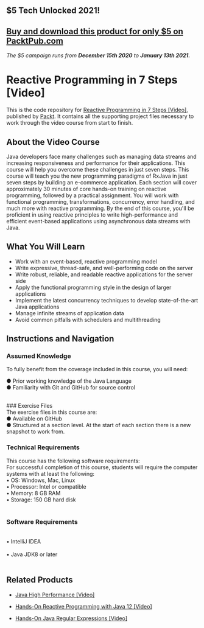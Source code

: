 ## $5 Tech Unlocked 2021!
[Buy and download this product for only $5 on PacktPub.com](https://www.packtpub.com/)
-----
*The $5 campaign         runs from __December 15th 2020__ to __January 13th 2021.__*

# Reactive Programming in 7 Steps [Video]
This is the code repository for [Reactive Programming in 7 Steps [Video]](https://www.packtpub.com/application-development/reactive-programming-7-steps-video), published by [Packt](https://www.packtpub.com/?utm_source=github). It contains all the supporting project files necessary to work through the video course from start to finish.
## About the Video Course
Java developers face many challenges such as managing data streams and increasing responsiveness and performance for their applications. This course will help you overcome these challenges in just seven steps. 
This course will teach you the new programming paradigms of RxJava in just seven steps by building an e-commerce application. Each section will cover approximately 30 minutes of core hands-on training on reactive programming, followed by a practical assignment. You will work with functional programming, transformations, concurrency, error handling, and much more with reactive programming. 
By the end of this course, you'll be proficient in using reactive principles to write high-performance and efficient event-based applications using asynchronous data streams with Java.

<H2>What You Will Learn</H2>
<DIV class=book-info-will-learn-text>
<UL>
<LI>Work with an event-based, reactive programming model
<LI>Write expressive, thread-safe, and well-performing code on the server 
<LI>Write robust, reliable, and readable reactive applications for the server side 
<LI>Apply the functional programming style in the design of larger applications
<LI>Implement the latest concurrency techniques to develop state-of-the-art Java applications 
<LI>Manage infinite streams of application data 
<LI>Avoid common pitfalls with schedulers and multithreading </LI></UL></DIV>

## Instructions and Navigation
### Assumed Knowledge
To fully benefit from the coverage included in this course, you will need:<br/>

●	Prior working knowledge of the Java  Language <br/>
●	Familiarity with Git and GitHub for source control<br/>

<br/>
### Exercise Files  <br/>
The exercise files in this course are:<br/>
●	Available on GitHub<br/>
●	Structured at a section level. At the start of each section there is a new snapshot to work from.<br/>

### Technical Requirements
This course has the following software requirements:<br/>
For successful completion of this course, students will require the computer systems with at least the following:<br/>
•	OS: Windows, Mac, Linux<br/>
•	Processor: Intel or compatible<br/>
•	Memory: 8 GB RAM<br/>
•	Storage: 150 GB hard disk
<br/><br/>

### Software Requirements
<br/>
•	IntelliJ IDEA<br/>
<br/>
•	Java JDK8 or later
<br/><br/>

## Related Products
* [Java High Performance [Video]](https://www.packtpub.com/application-development/java-high-performance-video)

* [Hands-On Reactive Programming with Java 12 [Video]](https://www.packtpub.com/application-development/hands-reactive-programming-java-12-video)

* [Hands-On Java Regular Expressions [Video]](https://www.packtpub.com/application-development/hands-java-regular-expressions-video)

